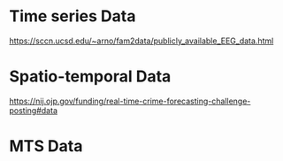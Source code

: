 # Time series Data

https://sccn.ucsd.edu/~arno/fam2data/publicly_available_EEG_data.html

# Spatio-temporal Data

https://nij.ojp.gov/funding/real-time-crime-forecasting-challenge-posting#data

# MTS Data

